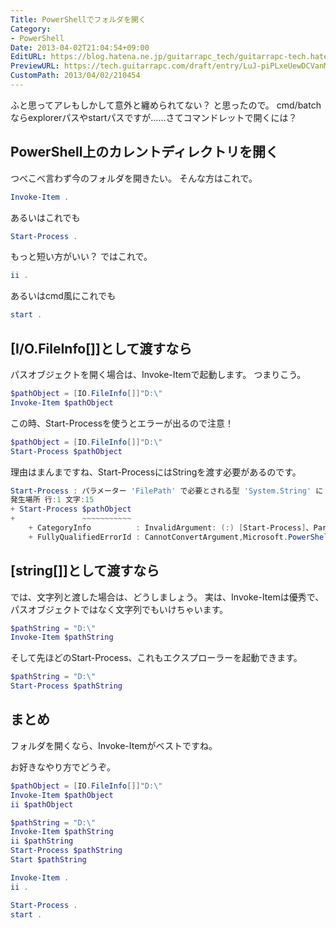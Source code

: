 ```yaml
---
Title: PowerShellでフォルダを開く
Category:
- PowerShell
Date: 2013-04-02T21:04:54+09:00
EditURL: https://blog.hatena.ne.jp/guitarrapc_tech/guitarrapc-tech.hatenablog.com/atom/entry/6802418398340681354
PreviewURL: https://tech.guitarrapc.com/draft/entry/LuJ-piPLxeUewDCVanMSVrbD1iU
CustomPath: 2013/04/02/210454
---
```


<!--
Date: 2013-04-02T21:04:54+09:00
URL: https://tech.guitarrapc.com/entry/2013/04/02/210454
-->

ふと思ってアレもしかして意外と纏められてない？ と思ったので。
cmd/batchならexplorerパスやstartパスですが……さてコマンドレットで開くには？



## PowerShell上のカレントディレクトリを開く
つべこべ言わず今のフォルダを開きたい。
そんな方はこれで。

```ps1
Invoke-Item .
```


あるいはこれでも

```ps1
Start-Process .
```


もっと短い方がいい？ ではこれで。

```ps1
ii .
```


あるいはcmd風にこれでも

```ps1
start .
```


## [I/O.FileInfo[]]として渡すなら
パスオブジェクトを開く場合は、Invoke-Itemで起動します。
つまりこう。

```ps1
$pathObject = [IO.FileInfo[]]"D:\"
Invoke-Item $pathObject
```


この時、Start-Processを使うとエラーが出るので注意！

```ps1
$pathObject = [IO.FileInfo[]]"D:\"
Start-Process $pathObject
```


理由はまんまですね、Start-ProcessにはStringを渡す必要があるのです。

```ps1
Start-Process : パラメーター 'FilePath' で必要とされる型 'System.String' に 'System.IO.FileInfo[]' を変換できません。指定されたメソッドはサポートされていません。
発生場所 行:1 文字:15
+ Start-Process $pathObject
+               ~~~~~~~~~~~
    + CategoryInfo          : InvalidArgument: (:) [Start-Process]、ParameterBindingException
    + FullyQualifiedErrorId : CannotConvertArgument,Microsoft.PowerShell.Commands.StartProcessCommand
```


## [string[]]として渡すなら
では、文字列と渡した場合は、どうしましょう。
実は、Invoke-Itemは優秀で、パスオブジェクトではなく文字列でもいけちゃいます。

```ps1
$pathString = "D:\"
Invoke-Item $pathString
```


そして先ほどのStart-Process、これもエクスプローラーを起動できます。

```ps1
$pathString = "D:\"
Start-Process $pathString
```



## まとめ
フォルダを開くなら、Invoke-Itemがベストですね。

お好きなやり方でどうぞ。

```ps1
$pathObject = [IO.FileInfo[]]"D:\"
Invoke-Item $pathObject
ii $pathObject

$pathString = "D:\"
Invoke-Item $pathString
ii $pathString
Start-Process $pathString
Start $pathString

Invoke-Item .
ii .

Start-Process .
start .
```
